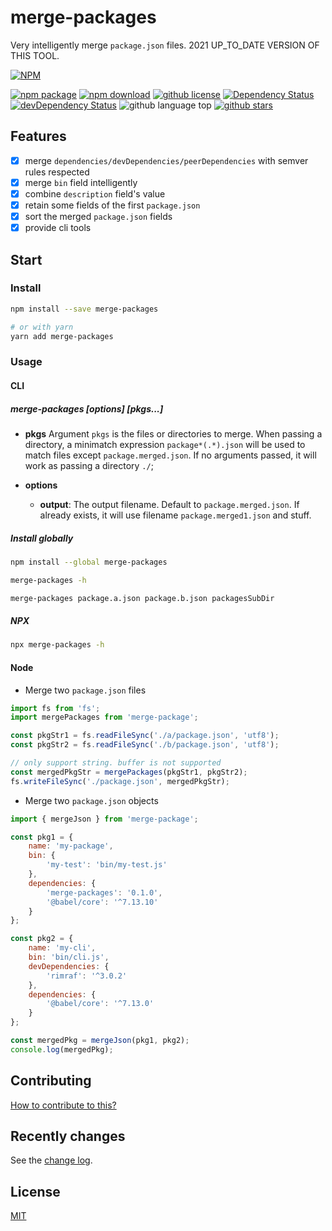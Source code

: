 # merge-packages

Very intelligently merge `package.json` files. 2021 UP_TO_DATE VERSION OF THIS TOOL.

[![NPM](https://nodei.co/npm/merge-packages.png?downloads=true&downloadRank=true&stars=true)](https://nodei.co/npm/merge-packages/)


[![npm package](https://img.shields.io/npm/v/merge-packages.svg)](https://www.npmjs.org/package/merge-packages)
[![npm download](https://img.shields.io/npm/dt/merge-packages.svg)](https://www.npmjs.org/package/merge-packages)
[![github license](https://img.shields.io/github/license/zppack/merge-packages.svg)](https://github.com/zppack/merge-packages/blob/master/LICENSE)
[![Dependency Status](https://david-dm.org/zppack/merge-packages.svg)](https://david-dm.org/zppack/merge-packages)
[![devDependency Status](https://david-dm.org/zppack/merge-packages/dev-status.svg)](https://david-dm.org/zppack/merge-packages#info=devDependencies)
![github language top](https://img.shields.io/github/languages/top/zppack/merge-packages.svg)
[![github stars](https://img.shields.io/github/stars/zppack/merge-packages.svg?style=social&label=Stars)](https://github.com/zppack/merge-packages)  

## Features

- [x] merge `dependencies/devDependencies/peerDependencies` with semver rules respected
- [x] merge `bin` field intelligently
- [x] combine `description` field's value
- [x] retain some fields of the first `package.json`
- [x] sort the merged `package.json` fields
- [x] provide cli tools

## Start

### Install

```sh
npm install --save merge-packages

# or with yarn
yarn add merge-packages

```

### Usage

#### CLI

##### merge-packages [options] [pkgs...]

  - **pkgs**
    Argument `pkgs` is the files or directories to merge.
    When passing a directory, a minimatch expression `package*(.*).json` will be used to match files except `package.merged.json`.
    If no arguments passed, it will work as passing a directory `./`;

  - **options**

    - **output**: The output filename. Default to `package.merged.json`. If already exists, it will use filename `package.merged1.json` and stuff.

##### Install globally

```sh
npm install --global merge-packages

merge-packages -h

merge-packages package.a.json package.b.json packagesSubDir
```

##### NPX

```sh
npx merge-packages -h
```

#### Node

- Merge two `package.json` files

```javascript
import fs from 'fs';
import mergePackages from 'merge-package';

const pkgStr1 = fs.readFileSync('./a/package.json', 'utf8');
const pkgStr2 = fs.readFileSync('./b/package.json', 'utf8');

// only support string. buffer is not supported
const mergedPkgStr = mergePackages(pkgStr1, pkgStr2);
fs.writeFileSync('./package.json', mergedPkgStr);
```

- Merge two `package.json` objects

```javascript
import { mergeJson } from 'merge-package';

const pkg1 = {
    name: 'my-package',
    bin: {
        'my-test': 'bin/my-test.js'
    },
    dependencies: {
        'merge-packages': '0.1.0',
        '@babel/core': '^7.13.10'
    }
};

const pkg2 = {
    name: 'my-cli',
    bin: 'bin/cli.js',
    devDependencies: {
        'rimraf': '^3.0.2'
    },
    dependencies: {
        '@babel/core': '^7.13.0'
    }
};

const mergedPkg = mergeJson(pkg1, pkg2);
console.log(mergedPkg);

```

## Contributing

[How to contribute to this?](CONTRIBUTING.md)

## Recently changes

See the [change log](CHANGELOG.md).

## License

[MIT](LICENSE)
